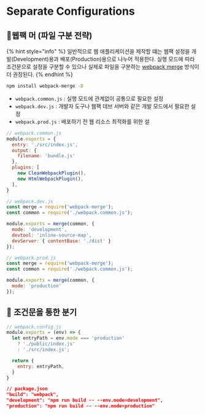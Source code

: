 # Separate Configurations

## 🐇웹팩 머 (파일 구분 전략)

{% hint style="info" %}
일반적으로 웹 애플리케이션을 제작할 떄는 웹팩 설정을 개발(Development)용과 배포(Production)용으로 나누어 적용한다. 실행 모드에 따라 조건문으로 설정을 구분할 수 있으나 실제로 파일을 구분하는 [webpack merge](https://webpack.kr/guides/production/) 방식이 더 권장된다.
{% endhint %}

```bash
npm install webpack-merge -D
```

* `webpack.common.js` : 실행 모드에 관계없이 공통으로 필요한 설정
* `webpack.dev.js` : 개발자 도구나 웹팩 데브 서버와 같은 개발 모드에서 필요한 설정
* `webpack.prod.js` : 배포하기 전 웹 리소스 최적화를 위한 설

```javascript
// webpack.common.js
module.exports = {
  entry: './src/index.js',
  output: {
    filename: 'bundle.js'
  },
  plugins: [
    new CleanWebpackPlugin(),
    new HtmlWebpackPlugin(),
  ],
}
```

```javascript
// webpack.dev.js
const merge = require('webpack-merge');
const common = require('./webpack.common.js');

module.exports = merge(common, {
  mode: 'development',
  devtool: 'inline-source-map',
  devServer: { contentBase: './dist' }
});
```

```javascript
// webpack.prod.js
const merge = require('webpack-merge');
const common = require('./webpack.common.js');

module.exports = merge(common, {
  mode: 'production'
});
```

## 🐇 조건문을 통한 분기

```javascript
// webpack.config.js
module.exports = (env) => {
  let entryPath = env.mode === 'production'
    ? './public/index.js'
    : './src/index.js';

  return {
    entry: entryPath,
  }
}
```

```json
// package.json
"build": "webpack",
"development": "npm run build -- --env.mode=development",
"production": "npm run build -- --env.mode=production"
```
